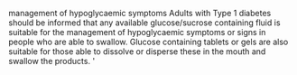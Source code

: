 management of hypoglycaemic symptoms
Adults with Type 1 diabetes should be informed that any available glucose/sucrose containing fluid is suitable for the management of hypoglycaemic symptoms or signs in people who are able to swallow. Glucose containing tablets or gels are also suitable for those able to dissolve or disperse these in the mouth and swallow the products. 
'



